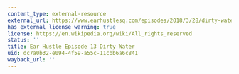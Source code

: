 ```yaml
---
content_type: external-resource
external_url: https://www.earhustlesq.com/episodes/2018/3/28/dirty-water
has_external_license_warning: true
license: https://en.wikipedia.org/wiki/All_rights_reserved
status: ''
title: Ear Hustle Episode 13 Dirty Water
uid: dc7a0b32-e094-4f59-a55c-11cbb6a6c841
wayback_url: ''
---
```

